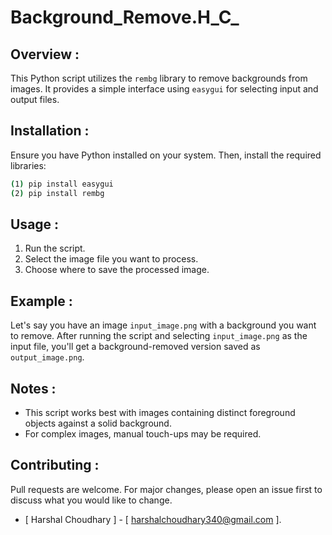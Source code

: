# Background_Remove.H_C_

## Overview :
This Python script utilizes the `rembg` library to remove backgrounds from images. It provides a simple interface using `easygui` for selecting input and output files.

## Installation :
Ensure you have Python installed on your system. Then, install the required libraries:
```bash
(1) pip install easygui
(2) pip install rembg
```

## Usage :
1. Run the script.
2. Select the image file you want to process.
3. Choose where to save the processed image.

## Example :
Let's say you have an image `input_image.png` with a background you want to remove. After running the script and selecting `input_image.png` as the input file, you'll get a background-removed version saved as `output_image.png`.

## Notes :
- This script works best with images containing distinct foreground objects against a solid background.
- For complex images, manual touch-ups may be required.

## Contributing :
Pull requests are welcome. For major changes, please open an issue first to discuss what you would like to change.
- [ Harshal Choudhary ] - [ harshalchoudhary340@gmail.com ].
